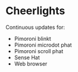 # Cheerlights

Continuous updates for:

- Pimoroni blinkt
- Pimoroni microdot phat
- Pimoroni scroll phat
- Sense Hat
- Web browser

